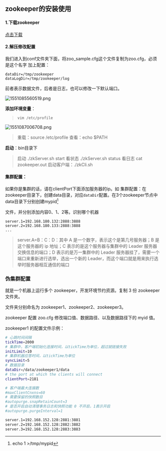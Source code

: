 ## zookeeper的安装使用

#### 1.下载zookeeper

[点击下载](https://archive.apache.org/dist/zookeeper/zookeeper-3.3.6/zookeeper-3.3.6.tar.gz)

#### 2.解压修改配置

我们进入到conf文件夹下面，将zoo_sample.cfg这个文件复制为zoo.cfg，必须是这个名字
加上配置：

```shell
dataDir=/tmp/zookeeper
dataLogDir=/tmp/zookeeper/log
```

前者表示数据文件，后者是日志，也可以修改一下默认端口。

![1551085560519.png](https://blog-07.oss-cn-guangzhou.aliyuncs.com/picBak/1551085560519.png)

**添加环境变量**：

> `vim /etc/profile`

![1551087006708.png](https://blog-07.oss-cn-guangzhou.aliyuncs.com/picBak/1551087006708.png)

> 重载：source /etc/profile
> 查看：echo $PATH

**启动**：bin目录下

>   启动   ./zkServer.sh start
>   看状态 ./zkServer.sh status
>   看日志 cat zookeeper.out
>   启动客户端：./zkCli.sh	



#### 集群配置：

如果你是集群的话，请在clientPort下面添加服务器的ip。如
集群配置：在zookeeper目录下，创建data目录，对应`dataDir`配置。在3个zookeeper节点中data目录下分别创建mypid[^1]

[^1]: echo 1 >/tmp/mypid

文件，并分别添加内容0、1、2等。识别哪个机器

```shell
server.1=192.168.180.132:2888:3888
server.2=192.168.180.133:2888:3888
...
```

> server.A=B：C：D：其中 A 是一个数字，表示这个是第几号服务器；B 是这个服务器的 ip 地址；C 表示的是这个服务器与集群中的 Leader 服务器交换信息的端口；D 表示的是万一集群中的 Leader 服务器挂了，需要一个端口来重新进行选举，选出一个新的 Leader，而这个端口就是用来执行选举时服务器相互通信的端口

### 伪集群配置

就是一个机器上运行多个 zookeeper，开发环境节约资源。复制 3 份 zookeeper 文件夹。

文件夹分别命名为 zookeeper1、zookeeper2、zookeeper3。

zookeeper 配置 zoo.cfg 修改端口值、数据路径、以及数据路径下的 myid 值。

zookeeper1 的配置文件示例：

```sh
# 心跳时间间隔
tickTime=2000
# 集群中，客户端初始化连接时间，以tickTime为单位，超过就链接失败
initLimit=10
# 集群机器应答时间，以tickTime为单位
syncLimit=5
# 数据目录
dataDir=/data/zookeeper1/data
# the port at which the clients will connect
clientPort=2181

# 客户端最大连接数
#maxClientCnxns=60
# 需要保留的快照数目
#autopurge.snapRetainCount=3
# 是否开启自动清理事务日志和快照功能 0 不开启，1表示开启
#autopurge.purgeInterval=1

server.1=192.168.152.128:2881:3881
server.2=192.168.152.128:2882:3882
server.3=192.168.152.128:2883:3883
```
